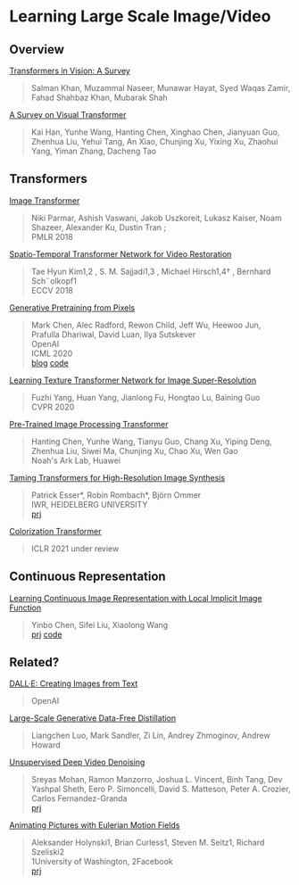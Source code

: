 # Learning Large Scale Image/Video

## Overview

[Transformers in Vision: A Survey](https://arxiv.org/abs/2101.01169)
> Salman Khan, Muzammal Naseer, Munawar Hayat, Syed Waqas Zamir, Fahad Shahbaz Khan, Mubarak Shah  

[A Survey on Visual Transformer](https://arxiv.org/abs/2012.12556)
> Kai Han, Yunhe Wang, Hanting Chen, Xinghao Chen, Jianyuan Guo, Zhenhua Liu, Yehui Tang, An Xiao, Chunjing Xu, Yixing Xu, Zhaohui Yang, Yiman Zhang, Dacheng Tao  

## Transformers

[Image Transformer](http://proceedings.mlr.press/v80/parmar18a.html)
> Niki Parmar, Ashish Vaswani, Jakob Uszkoreit, Lukasz Kaiser, Noam Shazeer, Alexander Ku, Dustin Tran ;  
> PMLR 2018  

[Spatio-Temporal Transformer Network for Video Restoration](https://openaccess.thecvf.com/content_ECCV_2018/papers/Tae_Hyun_Kim_Spatio-temporal_Transformer_Network_ECCV_2018_paper.pdf)
> Tae Hyun Kim1,2 , S. M. Sajjadi1,3 , Michael Hirsch1,4† , Bernhard Sch¨olkopf1  
> ECCV 2018  

[Generative Pretraining from Pixels](https://cdn.openai.com/papers/Generative_Pretraining_from_Pixels_V2.pdf)
> Mark Chen, Alec Radford, Rewon Child, Jeff Wu, Heewoo Jun, Prafulla Dhariwal, David Luan, Ilya Sutskever   
> OpenAI  
> ICML 2020  
> [blog](https://openai.com/blog/image-gpt/) [code](https://github.com/openai/image-gpt)  

[Learning Texture Transformer Network for Image Super-Resolution](https://arxiv.org/abs/2006.04139)
> Fuzhi Yang, Huan Yang, Jianlong Fu, Hongtao Lu, Baining Guo  
> CVPR 2020  

[Pre-Trained Image Processing Transformer](https://arxiv.org/abs/2012.00364)
> Hanting Chen, Yunhe Wang, Tianyu Guo, Chang Xu, Yiping Deng, Zhenhua Liu, Siwei Ma, Chunjing Xu, Chao Xu, Wen Gao  
> Noah's Ark Lab, Huawei  

[Taming Transformers for High-Resolution Image Synthesis](https://arxiv.org/abs/2012.09841)
> Patrick Esser*, Robin Rombach*, Björn Ommer  
> IWR, HEIDELBERG UNIVERSITY  
> [prj](https://compvis.github.io/taming-transformers/)  

[Colorization Transformer](https://openreview.net/forum?id=5NA1PinlGFu)
> ICLR 2021 under review  

## Continuous Representation

[Learning Continuous Image Representation with Local Implicit Image Function](https://arxiv.org/abs/2012.09161)
> Yinbo Chen, Sifei Liu, Xiaolong Wang  
> [prj](https://yinboc.github.io/liif/) [code](https://github.com/yinboc/liif)

## Related?

[DALL·E: Creating Images from Text](https://openai.com/blog/dall-e/)
> OpenAI  

[Large-Scale Generative Data-Free Distillation](https://arxiv.org/abs/2012.05578)
> Liangchen Luo, Mark Sandler, Zi Lin, Andrey Zhmoginov, Andrew Howard  

[Unsupervised Deep Video Denoising](https://arxiv.org/abs/2010.12970)
> Sreyas Mohan, Ramon Manzorro, Joshua L. Vincent, Binh Tang, Dev Yashpal Sheth, Eero P. Simoncelli, David S. Matteson, Peter A. Crozier, Carlos Fernandez-Granda  
> [prj](https://sreyas-mohan.github.io/udvd/)  

[Animating Pictures with Eulerian Motion Fields](https://arxiv.org/abs/2011.15128)
> Aleksander Holynski1, Brian Curless1, Steven M. Seitz1, Richard Szeliski2  
> 1University of Washington, 2Facebook  
> [prj](https://eulerian.cs.washington.edu/)
